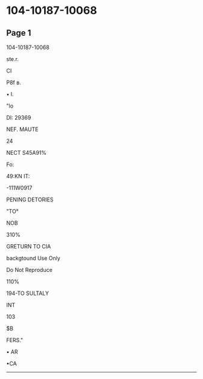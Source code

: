 # 104-10187-10068

## Page 1

104-10187-10068

ste.r.

CI

Р8f в.

• l.

"lo

DI: 29369

NEF. MAUTE

24

NECT S45A91%

Fo:

49:KN IT:

-111W0917

PENING DETORIES

"TO°

NOB

310%

GRETURN TO CIA

backgtound Use Only

Do Not Reproduce

110%

194-TO SULTALY

INT

103

$B

FERS."

• AR

•CA

---

